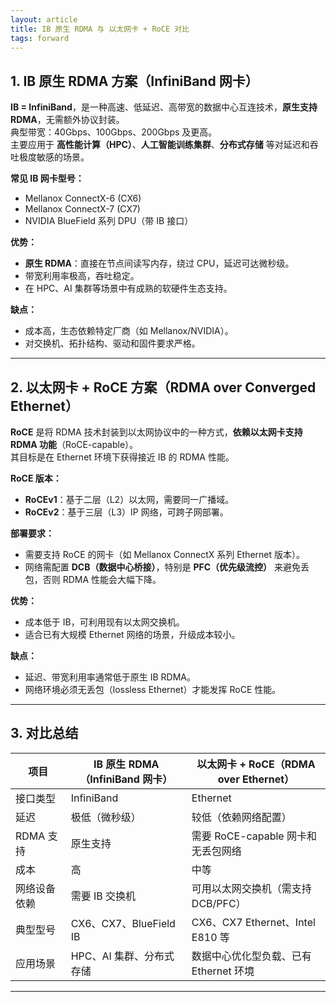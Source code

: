 ```yaml
---
layout: article
title: IB 原生 RDMA 与 以太网卡 + RoCE 对比
tags: forward
---
```


## 1. IB 原生 RDMA 方案（InfiniBand 网卡）

**IB = InfiniBand**，是一种高速、低延迟、高带宽的数据中心互连技术，**原生支持 RDMA**，无需额外协议封装。  
典型带宽：40Gbps、100Gbps、200Gbps 及更高。  
主要应用于 **高性能计算（HPC）**、**人工智能训练集群**、**分布式存储** 等对延迟和吞吐极度敏感的场景。

**常见 IB 网卡型号：**
- Mellanox ConnectX-6 (CX6)  
- Mellanox ConnectX-7 (CX7)  
- NVIDIA BlueField 系列 DPU（带 IB 接口）  

**优势：**
- **原生 RDMA**：直接在节点间读写内存，绕过 CPU，延迟可达微秒级。
- 带宽利用率极高，吞吐稳定。
- 在 HPC、AI 集群等场景中有成熟的软硬件生态支持。

**缺点：**
- 成本高，生态依赖特定厂商（如 Mellanox/NVIDIA）。
- 对交换机、拓扑结构、驱动和固件要求严格。

---

## 2. 以太网卡 + RoCE 方案（RDMA over Converged Ethernet）

**RoCE** 是将 RDMA 技术封装到以太网协议中的一种方式，**依赖以太网卡支持 RDMA 功能**（RoCE-capable）。  
其目标是在 Ethernet 环境下获得接近 IB 的 RDMA 性能。

**RoCE 版本：**
- **RoCEv1**：基于二层（L2）以太网，需要同一广播域。
- **RoCEv2**：基于三层（L3）IP 网络，可跨子网部署。

**部署要求：**
- 需要支持 RoCE 的网卡（如 Mellanox ConnectX 系列 Ethernet 版本）。
- 网络需配置 **DCB（数据中心桥接）**，特别是 **PFC（优先级流控）** 来避免丢包，否则 RDMA 性能会大幅下降。

**优势：**
- 成本低于 IB，可利用现有以太网交换机。
- 适合已有大规模 Ethernet 网络的场景，升级成本较小。

**缺点：**
- 延迟、带宽利用率通常低于原生 IB RDMA。
- 网络环境必须无丢包（lossless Ethernet）才能发挥 RoCE 性能。

---

## 3. 对比总结

| 项目         | IB 原生 RDMA（InfiniBand 网卡） | 以太网卡 + RoCE（RDMA over Ethernet） |
| ------------ | ------------------------------ | -------------------------------------- |
| 接口类型     | InfiniBand                     | Ethernet                               |
| 延迟         | 极低（微秒级）                  | 较低（依赖网络配置）                   |
| RDMA 支持    | 原生支持                        | 需要 RoCE-capable 网卡和无丢包网络      |
| 成本         | 高                              | 中等                                   |
| 网络设备依赖 | 需要 IB 交换机                  | 可用以太网交换机（需支持 DCB/PFC）      |
| 典型型号     | CX6、CX7、BlueField IB          | CX6、CX7 Ethernet、Intel E810 等        |
| 应用场景     | HPC、AI 集群、分布式存储        | 数据中心优化型负载、已有 Ethernet 环境   |

---
